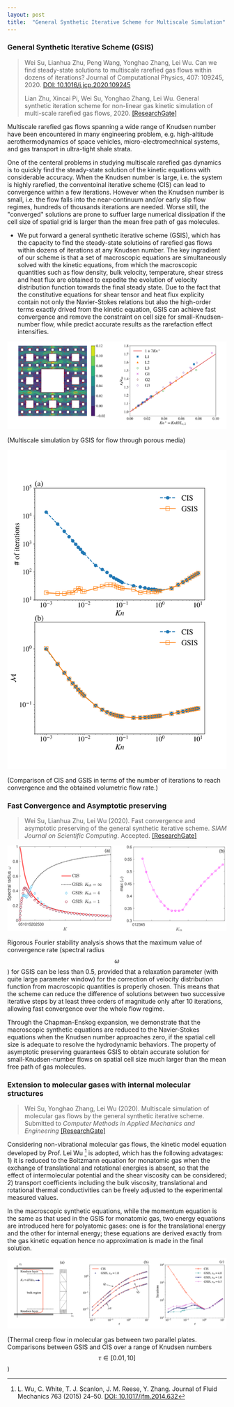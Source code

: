 ```yaml
---
layout: post
title:  "General Synthetic Iterative Scheme for Multiscale Simulation"
---
```


### General Synthetic Iterative Scheme (GSIS)

> Wei Su, Lianhua Zhu, Peng Wang, Yonghao Zhang, Lei Wu. Can we find steady-state solutions to multiscale rarefied gas flows within dozens of iterations? Journal of Computational Physics, 407: 109245, 2020. [DOI: 10.1016/j.jcp.2020.109245](https://doi.org/10.1016/j.jcp.2020.109245)
> 
> Lian Zhu, Xincai Pi, Wei Su, Yonghao Zhang, Lei Wu. General synthetic iteration scheme for non-linear gas kinetic simulation of multi-scale rarefied gas flows, 2020. [[ResearchGate]](https://www.researchgate.net/publication/340859948_General_synthetic_iteration_scheme_for_non-linear_gas_kinetic_simulation_of_multi-scale_rarefied_gas_flows)

Multiscale rarefied gas flows spanning a wide range of Knudsen number have been encountered in many engineering problem, e.g. high-altitude aerothermodynamics of space vehicles, micro-electromechnical systems, and gas transport in ultra-tight shale strata. 

One of the centeral problems in studying multiscale rarefied gas dynamics is to quickly find the steady-state solution of the kinetic equations with considerable accuracy. When the Knudsen number is large, i.e. the system is highly rarefied, the conventoinal iterative scheme (CIS) can lead to convergence within a few iterations. However when the Knudsen number is small, i.e. the flow falls into the near-continuum and/or early slip flow regimes, hundreds of thousands iterations are needed. Worse still, the "converged" solutions are prone to suffuer large numerical dissipation if the cell size of spatial grid is larger than the mean free path of gas molecules. 

* We put forward a general synthetic iterative scheme (GSIS), which has the capacity to find the steady-state solutioins of rarefied gas flows within dozens of iterations at any Knudsen number. The key ingradient of our scheme is that a set of macroscopic equations are simultaneously solved with the kinetic equations, from which the macroscopic quantities such as flow density, bulk velocity, temperature, shear stress and heat flux are obtained to expedite the evolution of velocity distribution function towards the final steady state. Due to the fact that the constitutive equations for shear tensor and heat flux explicity contain not only the Navier-Stokes relations but also the high-order terms exactly drived from the kinetic equation, GSIS can achieve fast convergence and remove the constraint on cell size for small-Knudsen-number flow, while predict accurate results as the rarefaction effect intensifies. 

![PorousFlow](/public/img/field_Carpet3.svg)

(Multiscale simulation by GSIS for flow through porous media)

![GSISvsCIS](/public/img/GSISvsCIS2.svg)

(Comparison of CIS and GSIS in terms of the number of iterations to reach convergence and the obtained volumetric flow rate.)

### Fast Convergence and Asymptotic preserving

> Wei Su, Lianhua Zhu, Lei Wu (2020). Fast convergence and asymptotic preserving of the general synthetic iterative scheme. *SIAM Journal on Scientific Computing*. Accepted. [[ResearchGate]](https://www.researchgate.net/publication/344187324_Fast_convergence_and_asymptotic_preserving_of_the_General_Synthetic_Iterative_Scheme)

![convergence](/public/img/SR_mod_2.svg)

Rigorous Fourier stability analysis shows that the maximum value of convergence rate (spectral radius $$\omega$$) for GSIS can be less than 0.5, provided that a relaxation parameter (with quite large parameter window) for the correction of velocity distribution function from macroscopic quantities is properly chosen. This means that the scheme can reduce the difference of solutions between two successive iterative steps by at least three orders of magnitude only after 10 iterations, allowing fast convergence over the whole flow regime.

Through the Chapman-Enskog expansion, we demonstrate that the macroscopic synthetic equations are reduced to the Navier-Stokes equations when the Knudsen number approaches zero, if the spatial cell size is adequate to resolve the hydrodynamic behaviors. The property of asymptotic preserving guarantees GSIS to obtain accurate solution for small-Knudsen-number flows on spatial cell size much larger than the mean free path of gas molecules.

### Extension to molecular gases with internal molecular structures

> Wei Su, Yonghao Zhang, Lei Wu (2020). Multiscale simulation of molecular gas flows by the general synthetic iterative scheme.  Submitted to *Computer Methods in Applied Mechanics and Engineering* [[ResearchGate]](https://www.researchgate.net/publication/344070470_Multiscale_simulation_of_molecular_gas_flows_by_the_general_synthetic_iterative_scheme)

Considering non-vibrational molecular gas flows, the kinetic model equation developed by Prof. Lei Wu [^1] is adopted, which has the following advatages: 1) it is reduced to the Boltzmann equation for monatomic gas when the exchange of translational and rotational energies is absent, so that the effect of intermolecular potential and the shear viscosity can be considered; 2) transport coefficients including the bulk viscosity, translational and rotational thermal conductivities can be freely adjusted to the experimental measured values. 

[^1]: L. Wu, C. White, T. J. Scanlon, J. M. Reese, Y. Zhang. Journal of Fluid Mechanics 763 (2015) 24–50. [DOI: 10.1017/jfm.2014.632](https://doi.org/10.1017/jfm.2014.632)

In the macroscopic synthetic equations, while the momentum equation is the same as that used in the GSIS for monatomic gas, two energy equations are introduced here for polyatomic gases: one is for the translational energy and the other for internal energy; these equations are derived exactly from the gas kinetic equation hence no approximation is made in the final solution.

![Transpiration](/public/img/1DTranspiration.svg)

(Thermal creep flow in molecular gas between two parallel plates. Comparisons between GSIS and CIS over a range of Knudsen numbers $$\tau\in[0.01,10]$$)


